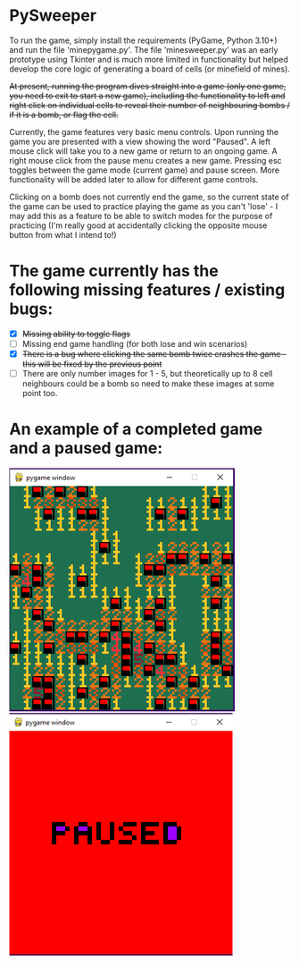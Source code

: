 # PySweeper

To run the game, simply install the requirements (PyGame, Python 3.10+) and run the file 'minepygame.py'. The file 'minesweeper.py' was an early prototype using Tkinter and is much more limited in functionality but helped develop the core logic of generating a board of cells (or minefield of mines).

~~At present, running the program dives straight into a game (only one game, you need to exit to start a new game), including the functionality to left and right click on individual cells to reveal their number of neighbouring bombs / if it is a bomb, or flag the cell.~~

Currently, the game features very basic menu controls. Upon running the game you are presented with a view showing the word "Paused". 
A left mouse click will take you to a new game or return to an ongoing game. A right mouse click from the pause menu creates a new game.
Pressing esc toggles between the game mode (current game) and pause screen. More functionality will be added later to allow for different game controls.

Clicking on a bomb does not currently end the game, so the current state of the game can be used to practice playing the game as you can't 'lose' - I may add this as a feature to be able to switch modes for the purpose of practicing (I'm really good at accidentally clicking the opposite mouse button from what I intend to!)

# The game currently has the following missing features / existing bugs:

- [x] ~~Missing ability to toggle flags~~
- [ ] Missing end game handling (for both lose and win scenarios)
- [x] ~~There is a bug where clicking the same bomb twice crashes the game - this will be fixed by the previous point~~
- [ ] There are only number images for 1 - 5, but theoretically up to 8 cell neighbours could be a bomb so need to make these images at some point too.

# An example of a completed game and a paused game:

![A completed game](/documentation/a_completed_game.PNG)
![A paused game](/documentation/a_paused_game.PNG)

